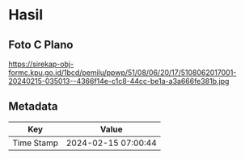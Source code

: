 # Hasil

## Foto C Plano

https://sirekap-obj-formc.kpu.go.id/1bcd/pemilu/ppwp/51/08/06/20/17/5108062017001-20240215-035013--4366f14e-c1c8-44cc-be1a-a3a666fe381b.jpg


## Metadata

| Key        | Value               |
| ---------- | ------------------- |
| Time Stamp | 2024-02-15 07:00:44 |




